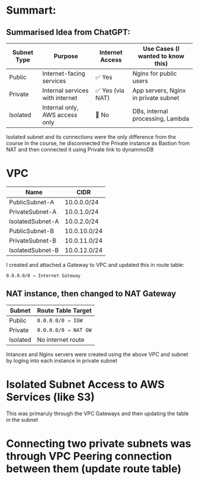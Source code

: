 # Summart:

Summarised Idea from ChatGPT:
--------------------------------
| Subnet Type | Purpose                         | Internet Access | Use Cases  (I wanted to know this)   |
| ----------- | ------------------------------- | --------------- | ------------------------------------ |
| Public      | Internet-facing services        | ✅ Yes           | Nginx for public users               |
| Private     | Internal services with internet | ✅ Yes (via NAT) | App servers, Nginx in private subnet |
| Isolated    | Internal only, AWS access only  | 🚫 No           | DBs, internal processing, Lambda     |

Isolated subnet and its connections were the only difference from the course
In the course, he disconnected the Private instance as Bastion from NAT and then connected it using Private link to dynammoDB

# VPC
|Name	              |CIDR	       |
|-------------------|------------|
|PublicSubnet-A	    |10.0.0.0/24 |
|PrivateSubnet-A	  |10.0.1.0/24 |
|IsolatedSubnet-A	  |10.0.2.0/24 |
|PublicSubnet-B	    |10.0.10.0/24|	
|PrivateSubnet-B	  |10.0.11.0/24|	
|IsolatedSubnet-B	  |10.0.12.0/24|	


I created and attached a Gateway to VPC
and updated this in route table:

`0.0.0.0/0 → Internet Gateway`

## NAT instance, then changed to NAT Gateway 


| Subnet   | Route Table Target   |
| -------- | -------------------- |
| Public   | `0.0.0.0/0 → IGW`    |
| Private  | `0.0.0.0/0 → NAT GW` |
| Isolated | No internet route    |


Intances and Nginx servers were created using the above VPC and subnet by loging into each instance in private subnet

# Isolated Subnet Access to AWS Services (like S3)

This was primaruly through the VPC Gateways and then updating the table in the subnet



# Connecting two private subnets was through VPC Peering connection between them (update route table)
